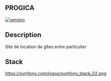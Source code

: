 ## PROGICA 
[![version](https://img.shields.io/badge/version-1.0.0-yellow.svg)](https://semver.org)


## Description
Site de location de gîtes entre particulier

## Stack
https://symfony.com/logos/symfony_black_02.png  
